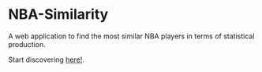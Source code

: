 # NBA-Similarity
A web application to find the most similar NBA players in terms of statistical production.

Start discovering [here!](https://nbasimilarity.herokuapp.com/app/).



